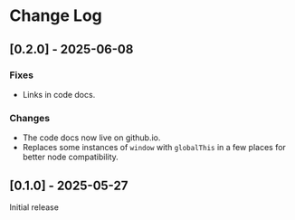 # Change Log

## [0.2.0] - 2025-06-08

### Fixes
- Links in code docs.

### Changes
- The code docs now live on github.io.
- Replaces some instances of `window` with `globalThis` in a few places for better node compatibility.

## [0.1.0] - 2025-05-27

Initial release